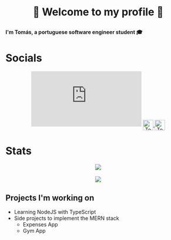 # <p align="center">👋 Welcome to my profile 👋</p>

#### I'm Tomás, a portuguese software engineer student 🎓

# Socials

<p align=center>
  <embed src="https://wakatime.com/share/@87ea95bc-4096-4ce0-b224-a1c3db94fe85/09f47d63-3977-4f48-8f1e-8f597a109399.svg"></embed>
  <a href="https://twitter.com/tomaslopes_dev">
    <img align="center" alt="Tomás Lopes | Twitter" width="28px" src="https://cdn.jsdelivr.net/npm/simple-icons@v3/icons/twitter.svg" />
  </a>
  <a href="https://www.linkedin.com/in/tom%C3%A1s-lopes-021907172/">
    <img align="center" alt="Tomás Lopes | Linkedin" width="28px" src="https://cdn.jsdelivr.net/npm/simple-icons@v3/icons/linkedin.svg" />
  </a>
</p>

# Stats

<p align=center>
  <img src="https://github-readme-stats.vercel.app/api?username=tomas050302&count_private=true&show_icons=true&theme=tokyonight&hide=contribs,prs" />
  <br />
  <br />
  <img src="https://github-readme-stats.vercel.app/api/top-langs/?username=tomas050302&layout=compact&theme=tokyonight&langs_count=6" />
</p>

## Projects I'm working on

- Learning NodeJS with TypeScript
- Side projects to implement the MERN stack
  - Expenses App
  - Gym App
